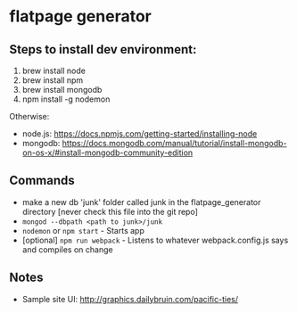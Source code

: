 # flatpage generator

## Steps to install dev environment:
1. brew install node
2. brew install npm
3. brew install mongodb
4. npm install -g nodemon

Otherwise:
* node.js: https://docs.npmjs.com/getting-started/installing-node
* mongodb: https://docs.mongodb.com/manual/tutorial/install-mongodb-on-os-x/#install-mongodb-community-edition


## Commands

* make a new db 'junk' folder called junk in the flatpage_generator directory [never check this file into the git repo]
* `mongod --dbpath <path to junk>/junk`
* `nodemon` or `npm start` - Starts app
* [optional] `npm run webpack` - Listens to whatever webpack.config.js says and compiles on change

## Notes
* Sample site UI: http://graphics.dailybruin.com/pacific-ties/